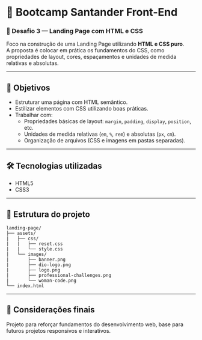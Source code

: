 # 🚀 Bootcamp Santander Front-End

### 📘 Desafio 3 — Landing Page com HTML e CSS

Foco na construção de uma Landing Page utilizando **HTML e CSS puro**.  
A proposta é colocar em prática os fundamentos do CSS, como propriedades de layout, cores, espaçamentos e unidades de medida relativas e absolutas.

---

## 🎯 Objetivos

- Estruturar uma página com HTML semântico.
- Estilizar elementos com CSS utilizando boas práticas.
- Trabalhar com:
  - Propriedades básicas de layout: `margin`, `padding`, `display`, `position`, etc.
  - Unidades de medida relativas (`em`, `%`, `rem`) e absolutas (`px`, `cm`).
  - Organização de arquivos (CSS e imagens em pastas separadas).

---

## 🛠 Tecnologias utilizadas

- HTML5
- CSS3

---

## 📁 Estrutura do projeto

```
landing-page/
├── assets/
|   ├── css/  
|   |   ├── reset.css
|   |   └── style.css
|   └── images/
|       ├── banner.png
|       ├── dio-logo.png
|       ├── logo.png
|       ├── professional-challenges.png
|       └── woman-code.png
└── index.html
```
---

## 💙 Considerações finais

Projeto para reforçar fundamentos do desenvolvimento web, base para futuros projetos responsivos e interativos.
